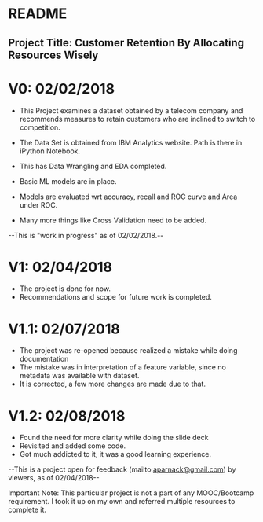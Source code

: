 README
=======

Project Title: Customer Retention By Allocating Resources Wisely
---------------

# V0: 02/02/2018

+ This Project examines a dataset obtained by a telecom company and recommends measures to retain customers who are inclined to switch to competition. 
+ The Data Set is obtained from IBM Analytics website. Path is there in iPython Notebook.

+ This has Data Wrangling and EDA completed. 
+ Basic ML models are in place.
+ Models are evaluated wrt accuracy, recall and ROC curve and Area under ROC.
+ Many more things like Cross Validation need to be added.

--This is "work in progress" as of 02/02/2018.--


# V1: 02/04/2018
+ The project is done for now. 
+ Recommendations and scope for future work is completed.

# V1.1: 02/07/2018
+ The project was re-opened because realized a mistake while doing documentation 
+ The mistake was in interpretation of a feature variable, since no metadata was available with dataset.
+ It is corrected, a few more changes are made due to that.

# V1.2: 02/08/2018
+ Found the need for more clarity while doing the slide deck
+ Revisited and added some code.
+ Got much addicted to it, it was a good learning experience.

--This is a project open for feedback (mailto:aparnack@gmail.com) by viewers, as of 02/04/2018--

Important Note: This particular project is not a part of any MOOC/Bootcamp requirement. I took it up on my own and referred multiple resources to complete it.
